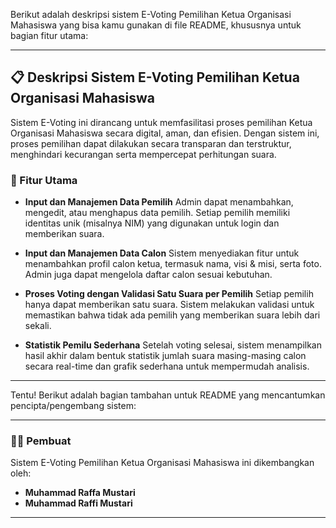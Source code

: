 Berikut adalah deskripsi sistem E-Voting Pemilihan Ketua Organisasi Mahasiswa yang bisa kamu gunakan di file README, khususnya untuk bagian fitur utama:

---

## 📋 Deskripsi Sistem E-Voting Pemilihan Ketua Organisasi Mahasiswa

Sistem E-Voting ini dirancang untuk memfasilitasi proses pemilihan Ketua Organisasi Mahasiswa secara digital, aman, dan efisien. Dengan sistem ini, proses pemilihan dapat dilakukan secara transparan dan terstruktur, menghindari kecurangan serta mempercepat perhitungan suara.

### 🔑 Fitur Utama

* **Input dan Manajemen Data Pemilih**
  Admin dapat menambahkan, mengedit, atau menghapus data pemilih. Setiap pemilih memiliki identitas unik (misalnya NIM) yang digunakan untuk login dan memberikan suara.

* **Input dan Manajemen Data Calon**
  Sistem menyediakan fitur untuk menambahkan profil calon ketua, termasuk nama, visi & misi, serta foto. Admin juga dapat mengelola daftar calon sesuai kebutuhan.

* **Proses Voting dengan Validasi Satu Suara per Pemilih**
  Setiap pemilih hanya dapat memberikan satu suara. Sistem melakukan validasi untuk memastikan bahwa tidak ada pemilih yang memberikan suara lebih dari sekali.

* **Statistik Pemilu Sederhana**
  Setelah voting selesai, sistem menampilkan hasil akhir dalam bentuk statistik jumlah suara masing-masing calon secara real-time dan grafik sederhana untuk mempermudah analisis.

---
Tentu! Berikut adalah bagian tambahan untuk README yang mencantumkan pencipta/pengembang sistem:

---

### 👨‍💻 Pembuat

Sistem E-Voting Pemilihan Ketua Organisasi Mahasiswa ini dikembangkan oleh:

* **Muhammad Raffa Mustari**
* **Muhammad Raffi Mustari**

---

